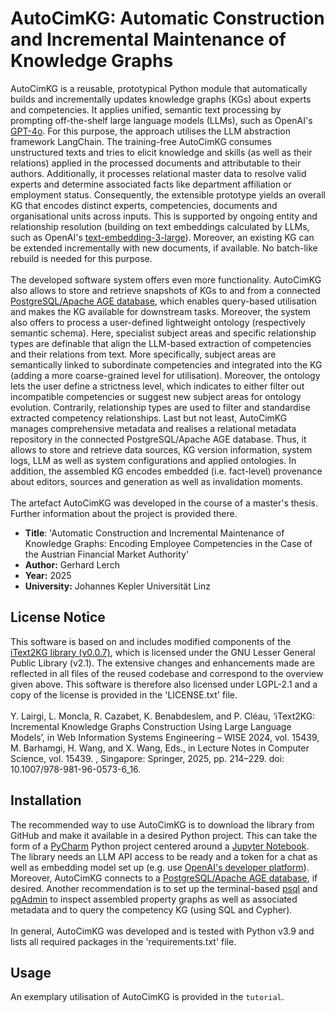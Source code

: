 # AutoCimKG: Automatic Construction and Incremental Maintenance of Knowledge Graphs

AutoCimKG is a reusable, prototypical Python module that automatically builds and incrementally updates knowledge graphs (KGs) about experts and competencies. 
It applies unified, semantic text processing by prompting off-the-shelf large language models (LLMs), such as OpenAI's [GPT-4o](https://openai.com/de-DE/index/hello-gpt-4o/).
For this purpose, the approach utilises the LLM abstraction framework LangChain.
The training-free AutoCimKG consumes unstructured texts and tries to elicit knowledge and skills (as well as their relations) applied in the processed documents and attributable to their authors.
Additionally, it processes relational master data to resolve valid experts and determine associated facts like department affiliation or employment status. 
Consequently, the extensible prototype yields an overall KG that encodes distinct experts, competencies, documents and organisational units across inputs.
This is supported by ongoing entity and relationship resolution (building on text embeddings calculated by LLMs, such as OpenAI's [text-embedding-3-large](https://openai.com/index/new-embedding-models-and-api-updates/)). 
Moreover, an existing KG can be extended incrementally with new documents, if available. No batch-like rebuild is needed for this purpose.
<br/>
<br/>
The developed software system offers even more functionality. AutoCimKG also allows to store and retrieve snapshots of KGs to and from a connected [PostgreSQL/Apache AGE database](https://age.apache.org/), which enables query-based utilisation and makes the KG available for downstream tasks.
Moreover, the system also offers to process a user-defined lightweight ontology (respectively semantic schema). 
Here, specialist subject areas and specific relationship types are definable that align the LLM-based extraction of competencies and their relations from text. 
More specifically, subject areas are semantically linked to subordinate competencies and integrated into the KG (adding a more coarse-grained level for utilisation).
Moreover, the ontology lets the user define a strictness level, which indicates to either filter out incompatible competencies or suggest new subject areas for ontology evolution.
Contrarily, relationship types are used to filter and standardise extracted competency relationships.
Last but not least, AutoCimKG manages comprehensive metadata and realises a relational metadata repository in the connected PostgreSQL/Apache AGE database. 
Thus, it allows to store and retrieve data sources, KG version information, system logs, LLM as well as system configurations and applied ontologies. 
In addition, the assembled KG encodes embedded (i.e. fact-level) provenance about editors, sources and generation as well as invalidation moments.
<br/>
<br/>
The artefact AutoCimKG was developed in the course of a master's thesis. Further information about the project is provided there.
- **Title**: 'Automatic Construction and Incremental Maintenance of Knowledge Graphs: Encoding Employee Competencies in the Case of the Austrian Financial Market Authority'
- **Author:** Gerhard Lerch
- **Year:** 2025
- **University:** Johannes Kepler Universit&auml;t Linz
## License Notice
This software is based on and includes modified components of the [iText2KG library (v0.0.7)](https://github.com/AuvaLab/itext2kg), which is licensed under the GNU Lesser General Public Library (v2.1).
The extensive changes and enhancements made are reflected in all files of the reused codebase and correspond to the overview given above. 
This software is therefore also licensed under LGPL-2.1 and a copy of the license is provided in the 'LICENSE.txt' file.
<br/>
<br/>
Y. Lairgi, L. Moncla, R. Cazabet, K. Benabdeslem, and P. Cléau, ‘iText2KG: Incremental Knowledge Graphs Construction Using Large Language Models’, in Web Information Systems Engineering – WISE 2024, vol. 15439, M. Barhamgi, H. Wang, and X. Wang, Eds., in Lecture Notes in Computer Science, vol. 15439. , Singapore: Springer, 2025, pp. 214–229. doi: 10.1007/978-981-96-0573-6_16.
## Installation
The recommended way to use AutoCimKG is to download the library from GitHub and make it available in a desired Python project.
This can take the form of a [PyCharm](https://www.jetbrains.com/pycharm/) Python project centered around a [Jupyter Notebook](https://jupyter.org/).
The library needs an LLM API access to be ready and a token for a chat as well as embedding model set up (e.g. use [OpenAI's developer platform](https://platform.openai.com/)).
Moreover, AutoCimKG connects to a [PostgreSQL/Apache AGE database](https://age.apache.org/age-manual/master/intro/setup.html), if desired. 
Another recommendation is to set up the terminal-based [psql](https://www.postgresql.org/docs/current/app-psql.html) 
and [pgAdmin](https://www.pgadmin.org/) to inspect assembled property graphs as well as associated metadata and to query the competency KG (using SQL and Cypher).
<br/>
<br/>
In general, AutoCimKG was developed and is tested with Python v3.9 and lists all required packages in the 'requirements.txt' file.
## Usage
An exemplary utilisation of AutoCimKG is provided in the ```tutorial```.
